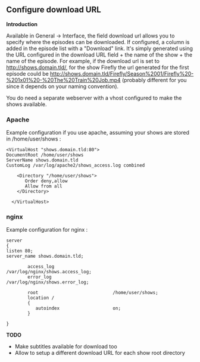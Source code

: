 ## Configure download URL

**Introduction**

Available in General -> Interface, the field download url allows you to specify where the episodes can be downloaded. If configured, a column is added in the episode list with a "Download" link. It's simply generated using the URL configured in the download URL field + the name of the show + the name of the episode.
For example, if the download url is set to http://shows.domain.tld/, for the show Firefly the url generated
for the first episode could be http://shows.domain.tld/Firefly/Season%2001/Firefly%20-%201x01%20-%20The%20Train%20Job.mp4
(probably different for you since it depends on your naming convention).

You do need a separate webserver with a vhost configured to make the shows available.

### Apache
Example configuration if you use apache, assuming your shows are stored in /home/user/shows :

```
<VirtualHost "shows.domain.tld:80">  
DocumentRoot /home/user/shows  
ServerName shows.domain.tld  
CustomLog /var/log/apache2/shows_access.log combined  

    <Directory "/home/user/shows">
       Order deny,allow
       Allow from all
    </Directory>

  </VirtualHost>
```

### nginx 
Example configuration for nginx :  
```
server  
{  
listen 80;  
server_name shows.domain.tld;  

        access_log                      /var/log/nginx/shows.access_log;
        error_log                       /var/log/nginx/shows.error_log;

        root                            /home/user/shows;
        location /
        {
           autoindex                    on;
        }

}
```

**TODO**

- Make subtitles available for download too
- Allow to setup a different download URL for each show root directory
